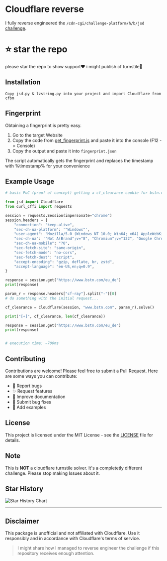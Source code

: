 # Cloudflare reverse

I fully reverse engineered the `/cdn-cgi/challenge-platform/h/b/jsd` [challenge](./reverse/script.js).

# ⭐️ star the repo

please star the repo to show support❤️
i might publish cf turnstile👀

## Installation

```
Copy jsd.py & lzstring.py into your project and import Cloudflare from cfbm
```

## Fingerprint

Obtaining a fingerprint is pretty easy.

1. Go to the target Website
2. Copy the code from [get_fingerprint.js](get_fingerprint.js) and paste it into the console (F12 -> Console)
3. Copy the output and paste it into `fingerprint.json`

The script automatically gets the fingerprint and replaces the timestamp with %timestamp% for your convenience

## Example Usage

```python
# basic PoC (proof of concept) getting a cf_clearance cookie for bstn.com

from jsd import Cloudflare
from curl_cffi import requests

session = requests.Session(impersonate="chrome")
session.headers = {
    "connection": "keep-alive",
    "sec-ch-ua-platform": '"Windows"',
    "user-agent": "Mozilla/5.0 (Windows NT 10.0; Win64; x64) AppleWebKit/537.36 (KHTML, like Gecko) Chrome/136.0.0.0 Safari/537.36",
    "sec-ch-ua": '"Not A(Brand";v="8", "Chromium";v="132", "Google Chrome";v="132"',
    "sec-ch-ua-mobile": "?0",
    "sec-fetch-site": "same-origin",
    "sec-fetch-mode": "no-cors",
    "sec-fetch-dest": "script",
    "accept-encoding": "gzip, deflate, br, zstd",
    "accept-language": "en-US,en;q=0.9",
}

response = session.get("https://www.bstn.com/eu_de")
print(response)

param_r = response.headers["cf-ray"].split("-")[0]
# do something with the initial request...

cf_clearance = Cloudflare(session, "www.bstn.com", param_r).solve()

print("[+]", cf_clearance, len(cf_clearance))

response = session.get("https://www.bstn.com/eu_de")
print(response)


# execution time: ~700ms
```

## Contributing

Contributions are welcome! Please feel free to submit a Pull Request. Here are some ways you can contribute:

- 🐛 Report bugs
- ✨ Request features
- 📝 Improve documentation
- 🔧 Submit bug fixes
- 🎨 Add examples

## License

This project is licensed under the MIT License - see the [LICENSE](LICENSE) file for details.

## Note

This is **NOT** a cloudflare turnstile solver. It's a completetly different challenge. Please stop making Issues about it.

## Star History

 <picture>
   <source media="(prefers-color-scheme: dark)" srcset="https://api.star-history.com/svg?repos=xKiian/cloudflare-jsd&type=Date&theme=dark" />
   <source media="(prefers-color-scheme: light)" srcset="https://api.star-history.com/svg?repos=xKiian/cloudflare-jsd&type=Date" />
   <img alt="Star History Chart" src="https://api.star-history.com/svg?repos=xKiian/cloudflare-jsd&type=Date" />
 </picture>

---

## Disclaimer

This package is unofficial and not affiliated with Cloudflare. Use it responsibly and in accordance with Cloudflare's terms of service.

> I might share how I managed to reverse engineer the challenge if this repository receives enough attention.
